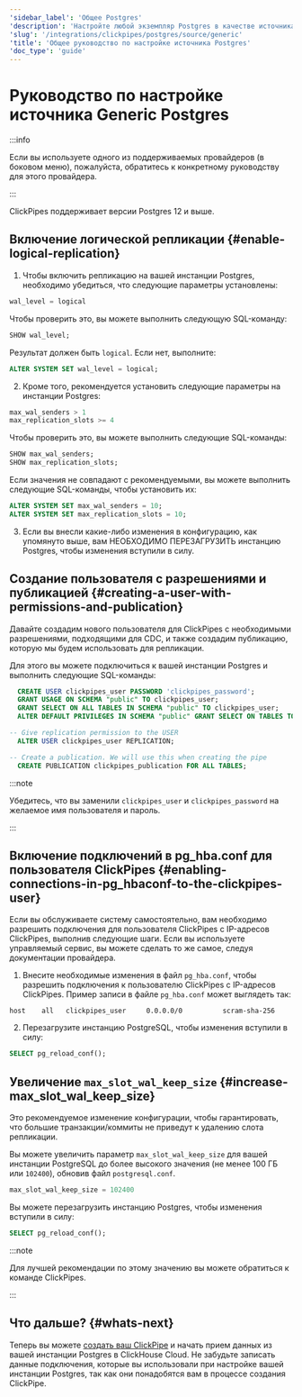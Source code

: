 ```yaml
---
'sidebar_label': 'Общее Postgres'
'description': 'Настройте любой экземпляр Postgres в качестве источника для ClickPipes'
'slug': '/integrations/clickpipes/postgres/source/generic'
'title': 'Общее руководство по настройке источника Postgres'
'doc_type': 'guide'
---
```



# Руководство по настройке источника Generic Postgres

:::info

Если вы используете одного из поддерживаемых провайдеров (в боковом меню), пожалуйста, обратитесь к конкретному руководству для этого провайдера.

:::

ClickPipes поддерживает версии Postgres 12 и выше.

## Включение логической репликации {#enable-logical-replication}

1. Чтобы включить репликацию на вашей инстанции Postgres, необходимо убедиться, что следующие параметры установлены:

```sql
wal_level = logical
```
   Чтобы проверить это, вы можете выполнить следующую SQL-команду:
```sql
SHOW wal_level;
```

   Результат должен быть `logical`. Если нет, выполните:
```sql
ALTER SYSTEM SET wal_level = logical;
```

2. Кроме того, рекомендуется установить следующие параметры на инстанции Postgres:
```sql
max_wal_senders > 1
max_replication_slots >= 4
```
   Чтобы проверить это, вы можете выполнить следующие SQL-команды:
```sql
SHOW max_wal_senders;
SHOW max_replication_slots;
```

   Если значения не совпадают с рекомендуемыми, вы можете выполнить следующие SQL-команды, чтобы установить их:
```sql
ALTER SYSTEM SET max_wal_senders = 10;
ALTER SYSTEM SET max_replication_slots = 10;
```

3. Если вы внесли какие-либо изменения в конфигурацию, как упомянуто выше, вам НЕОБХОДИМО ПЕРЕЗАГРУЗИТЬ инстанцию Postgres, чтобы изменения вступили в силу.

## Создание пользователя с разрешениями и публикацией {#creating-a-user-with-permissions-and-publication}

Давайте создадим нового пользователя для ClickPipes с необходимыми разрешениями, подходящими для CDC, и также создадим публикацию, которую мы будем использовать для репликации.

Для этого вы можете подключиться к вашей инстанции Postgres и выполнить следующие SQL-команды:
```sql
  CREATE USER clickpipes_user PASSWORD 'clickpipes_password';
  GRANT USAGE ON SCHEMA "public" TO clickpipes_user;
  GRANT SELECT ON ALL TABLES IN SCHEMA "public" TO clickpipes_user;
  ALTER DEFAULT PRIVILEGES IN SCHEMA "public" GRANT SELECT ON TABLES TO clickpipes_user;

-- Give replication permission to the USER
  ALTER USER clickpipes_user REPLICATION;

-- Create a publication. We will use this when creating the pipe
  CREATE PUBLICATION clickpipes_publication FOR ALL TABLES;
```

:::note

Убедитесь, что вы заменили `clickpipes_user` и `clickpipes_password` на желаемое имя пользователя и пароль.

:::

## Включение подключений в pg_hba.conf для пользователя ClickPipes {#enabling-connections-in-pg_hbaconf-to-the-clickpipes-user}

Если вы обслуживаете систему самостоятельно, вам необходимо разрешить подключения для пользователя ClickPipes с IP-адресов ClickPipes, выполнив следующие шаги. Если вы используете управляемый сервис, вы можете сделать то же самое, следуя документации провайдера.

1. Внесите необходимые изменения в файл `pg_hba.conf`, чтобы разрешить подключения к пользователю ClickPipes с IP-адресов ClickPipes. Пример записи в файле `pg_hba.conf` может выглядеть так:
```response
host    all   clickpipes_user     0.0.0.0/0          scram-sha-256
```

2. Перезагрузите инстанцию PostgreSQL, чтобы изменения вступили в силу:
```sql
SELECT pg_reload_conf();
```

## Увеличение `max_slot_wal_keep_size` {#increase-max_slot_wal_keep_size}

Это рекомендуемое изменение конфигурации, чтобы гарантировать, что большие транзакции/коммиты не приведут к удалению слота репликации.

Вы можете увеличить параметр `max_slot_wal_keep_size` для вашей инстанции PostgreSQL до более высокого значения (не менее 100 ГБ или `102400`), обновив файл `postgresql.conf`.

```sql
max_slot_wal_keep_size = 102400
```

Вы можете перезагрузить инстанцию Postgres, чтобы изменения вступили в силу:
```sql
SELECT pg_reload_conf();
```

:::note

Для лучшей рекомендации по этому значению вы можете обратиться к команде ClickPipes.

:::

## Что дальше? {#whats-next}

Теперь вы можете [создать ваш ClickPipe](../index.md) и начать прием данных из вашей инстанции Postgres в ClickHouse Cloud.
Не забудьте записать данные подключения, которые вы использовали при настройке вашей инстанции Postgres, так как они понадобятся вам в процессе создания ClickPipe.
